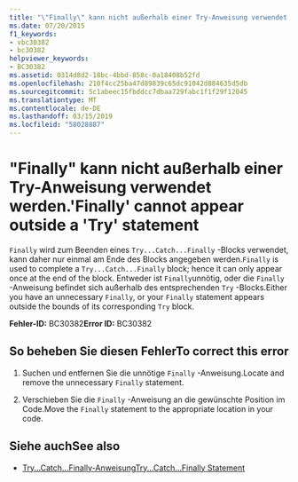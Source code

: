 ```yaml
---
title: "\"Finally\" kann nicht außerhalb einer Try-Anweisung verwendet werden."
ms.date: 07/20/2015
f1_keywords:
- vbc30382
- bc30382
helpviewer_keywords:
- BC30382
ms.assetid: 0314d8d2-18bc-4bbd-858c-0a18408b52fd
ms.openlocfilehash: 210f4cc25ba47d89839c65dc91042d884635d5db
ms.sourcegitcommit: 5c1abeec15fbddcc7dbaa729fabc1f1f29f12045
ms.translationtype: MT
ms.contentlocale: de-DE
ms.lasthandoff: 03/15/2019
ms.locfileid: "58028887"
---
```

# <a name="finally-cannot-appear-outside-a-try-statement"></a><span data-ttu-id="d079a-102">"Finally" kann nicht außerhalb einer Try-Anweisung verwendet werden.</span><span class="sxs-lookup"><span data-stu-id="d079a-102">'Finally' cannot appear outside a 'Try' statement</span></span>
<span data-ttu-id="d079a-103">`Finally` wird zum Beenden eines `Try...Catch...Finally` -Blocks verwendet, kann daher nur einmal am Ende des Blocks angegeben werden.</span><span class="sxs-lookup"><span data-stu-id="d079a-103">`Finally` is used to complete a `Try...Catch...Finally` block; hence it can only appear once at the end of the block.</span></span> <span data-ttu-id="d079a-104">Entweder ist `Finally`unnötig, oder die `Finally` -Anweisung befindet sich außerhalb des entsprechenden `Try` -Blocks.</span><span class="sxs-lookup"><span data-stu-id="d079a-104">Either you have an unnecessary `Finally`, or your `Finally` statement appears outside the bounds of its corresponding `Try` block.</span></span>  
  
 <span data-ttu-id="d079a-105">**Fehler-ID:** BC30382</span><span class="sxs-lookup"><span data-stu-id="d079a-105">**Error ID:** BC30382</span></span>  
  
## <a name="to-correct-this-error"></a><span data-ttu-id="d079a-106">So beheben Sie diesen Fehler</span><span class="sxs-lookup"><span data-stu-id="d079a-106">To correct this error</span></span>  
  
1.  <span data-ttu-id="d079a-107">Suchen und entfernen Sie die unnötige `Finally` -Anweisung.</span><span class="sxs-lookup"><span data-stu-id="d079a-107">Locate and remove the unnecessary `Finally` statement.</span></span>  
  
2.  <span data-ttu-id="d079a-108">Verschieben Sie die `Finally` -Anweisung an die gewünschte Position im Code.</span><span class="sxs-lookup"><span data-stu-id="d079a-108">Move the `Finally` statement to the appropriate location in your code.</span></span>  
  
## <a name="see-also"></a><span data-ttu-id="d079a-109">Siehe auch</span><span class="sxs-lookup"><span data-stu-id="d079a-109">See also</span></span>

- [<span data-ttu-id="d079a-110">Try...Catch...Finally-Anweisung</span><span class="sxs-lookup"><span data-stu-id="d079a-110">Try...Catch...Finally Statement</span></span>](../../visual-basic/language-reference/statements/try-catch-finally-statement.md)
